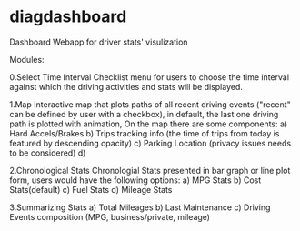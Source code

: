 # diagdashboard
Dashboard Webapp for driver stats' visulization

Modules:

0.Select Time Interval
    Checklist menu for users to choose the time interval against which the driving activities and stats will be displayed.

1.Map
    Interactive map that plots paths of all recent driving events ("recent" can be defined by user with a checkbox), in default, the last one driving path is plotted with animation, On the map there are some components:
    a) Hard Accels/Brakes
    b) Trips tracking info (the time of trips from today is featured by descending opacity)
    c) Parking Location (privacy issues needs to be considered)
    d) 

2.Chronological Stats
    Chronologial Stats presented in bar graph or line plot form, users would have the following options:
    a) MPG Stats
    b) Cost Stats(default)
    c) Fuel Stats
    d) Mileage Stats

3.Summarizing Stats
    a) Total Mileages
    b) Last Maintenance
    c) Driving Events composition (MPG, business/private, mileage)

